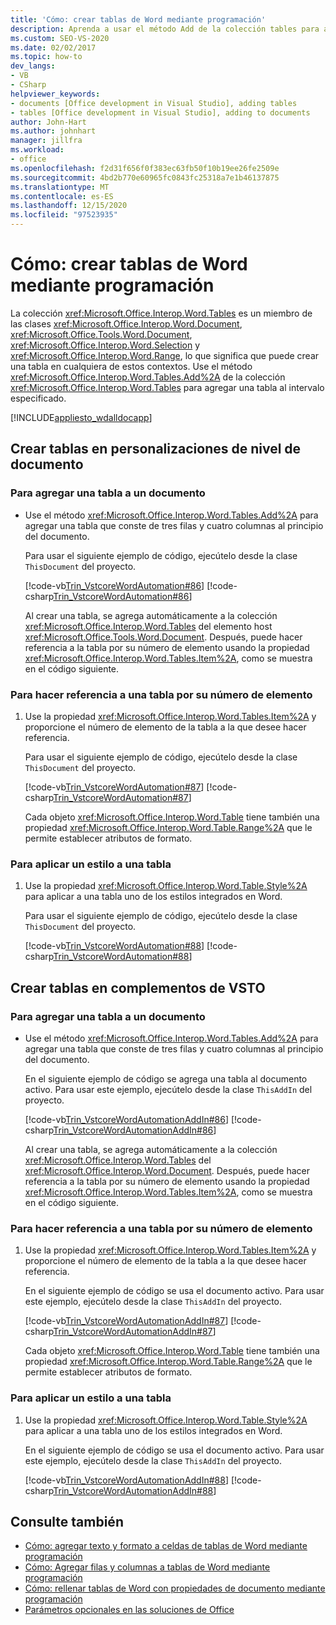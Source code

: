 ```yaml
---
title: 'Cómo: crear tablas de Word mediante programación'
description: Aprenda a usar el método Add de la colección tables para agregar una tabla en el intervalo especificado en un documento de Microsoft Word.
ms.custom: SEO-VS-2020
ms.date: 02/02/2017
ms.topic: how-to
dev_langs:
- VB
- CSharp
helpviewer_keywords:
- documents [Office development in Visual Studio], adding tables
- tables [Office development in Visual Studio], adding to documents
author: John-Hart
ms.author: johnhart
manager: jillfra
ms.workload:
- office
ms.openlocfilehash: f2d31f656f0f383ec63fb50f10b19ee26fe2509e
ms.sourcegitcommit: 4bd2b770e60965fc0843fc25318a7e1b46137875
ms.translationtype: MT
ms.contentlocale: es-ES
ms.lasthandoff: 12/15/2020
ms.locfileid: "97523935"
---
```

# <a name="how-to-programmatically-create-word-tables"></a>Cómo: crear tablas de Word mediante programación
  La colección <xref:Microsoft.Office.Interop.Word.Tables> es un miembro de las clases <xref:Microsoft.Office.Interop.Word.Document>, <xref:Microsoft.Office.Tools.Word.Document>, <xref:Microsoft.Office.Interop.Word.Selection> y <xref:Microsoft.Office.Interop.Word.Range>, lo que significa que puede crear una tabla en cualquiera de estos contextos. Use el método <xref:Microsoft.Office.Interop.Word.Tables.Add%2A> de la colección <xref:Microsoft.Office.Interop.Word.Tables> para agregar una tabla al intervalo especificado.

 [!INCLUDE[appliesto_wdalldocapp](../vsto/includes/appliesto-wdalldocapp-md.md)]

## <a name="create-tables-in-document-level-customizations"></a>Crear tablas en personalizaciones de nivel de documento

### <a name="to-add-a-table-to-a-document"></a>Para agregar una tabla a un documento

- Use el método <xref:Microsoft.Office.Interop.Word.Tables.Add%2A> para agregar una tabla que conste de tres filas y cuatro columnas al principio del documento.

   Para usar el siguiente ejemplo de código, ejecútelo desde la clase `ThisDocument` del proyecto.

   [!code-vb[Trin_VstcoreWordAutomation#86](../vsto/codesnippet/VisualBasic/Trin_VstcoreWordAutomationVB/ThisDocument.vb#86)]
   [!code-csharp[Trin_VstcoreWordAutomation#86](../vsto/codesnippet/CSharp/Trin_VstcoreWordAutomationCS/ThisDocument.cs#86)]

  Al crear una tabla, se agrega automáticamente a la colección <xref:Microsoft.Office.Interop.Word.Tables> del elemento host <xref:Microsoft.Office.Tools.Word.Document>. Después, puede hacer referencia a la tabla por su número de elemento usando la propiedad <xref:Microsoft.Office.Interop.Word.Tables.Item%2A>, como se muestra en el código siguiente.

### <a name="to-refer-to-a-table-by-item-number"></a>Para hacer referencia a una tabla por su número de elemento

1. Use la propiedad <xref:Microsoft.Office.Interop.Word.Tables.Item%2A> y proporcione el número de elemento de la tabla a la que desee hacer referencia.

    Para usar el siguiente ejemplo de código, ejecútelo desde la clase `ThisDocument` del proyecto.

    [!code-vb[Trin_VstcoreWordAutomation#87](../vsto/codesnippet/VisualBasic/Trin_VstcoreWordAutomationVB/ThisDocument.vb#87)]
    [!code-csharp[Trin_VstcoreWordAutomation#87](../vsto/codesnippet/CSharp/Trin_VstcoreWordAutomationCS/ThisDocument.cs#87)]

   Cada objeto <xref:Microsoft.Office.Interop.Word.Table> tiene también una propiedad <xref:Microsoft.Office.Interop.Word.Table.Range%2A> que le permite establecer atributos de formato.

### <a name="to-apply-a-style-to-a-table"></a>Para aplicar un estilo a una tabla

1. Use la propiedad <xref:Microsoft.Office.Interop.Word.Table.Style%2A> para aplicar a una tabla uno de los estilos integrados en Word.

     Para usar el siguiente ejemplo de código, ejecútelo desde la clase `ThisDocument` del proyecto.

     [!code-vb[Trin_VstcoreWordAutomation#88](../vsto/codesnippet/VisualBasic/Trin_VstcoreWordAutomationVB/ThisDocument.vb#88)]
     [!code-csharp[Trin_VstcoreWordAutomation#88](../vsto/codesnippet/CSharp/Trin_VstcoreWordAutomationCS/ThisDocument.cs#88)]

## <a name="create-tables-in-vsto-add-ins"></a>Crear tablas en complementos de VSTO

### <a name="to-add-a-table-to-a-document"></a>Para agregar una tabla a un documento

- Use el método <xref:Microsoft.Office.Interop.Word.Tables.Add%2A> para agregar una tabla que conste de tres filas y cuatro columnas al principio del documento.

   En el siguiente ejemplo de código se agrega una tabla al documento activo. Para usar este ejemplo, ejecútelo desde la clase `ThisAddIn` del proyecto.

   [!code-vb[Trin_VstcoreWordAutomationAddIn#86](../vsto/codesnippet/VisualBasic/Trin_VstcoreWordAutomationAddIn/ThisAddIn.vb#86)]
   [!code-csharp[Trin_VstcoreWordAutomationAddIn#86](../vsto/codesnippet/CSharp/Trin_VstcoreWordAutomationAddIn/ThisAddIn.cs#86)]

  Al crear una tabla, se agrega automáticamente a la colección <xref:Microsoft.Office.Interop.Word.Tables> del <xref:Microsoft.Office.Interop.Word.Document>. Después, puede hacer referencia a la tabla por su número de elemento usando la propiedad <xref:Microsoft.Office.Interop.Word.Tables.Item%2A>, como se muestra en el código siguiente.

### <a name="to-refer-to-a-table-by-item-number"></a>Para hacer referencia a una tabla por su número de elemento

1. Use la propiedad <xref:Microsoft.Office.Interop.Word.Tables.Item%2A> y proporcione el número de elemento de la tabla a la que desee hacer referencia.

    En el siguiente ejemplo de código se usa el documento activo. Para usar este ejemplo, ejecútelo desde la clase `ThisAddIn` del proyecto.

    [!code-vb[Trin_VstcoreWordAutomationAddIn#87](../vsto/codesnippet/VisualBasic/Trin_VstcoreWordAutomationAddIn/ThisAddIn.vb#87)]
    [!code-csharp[Trin_VstcoreWordAutomationAddIn#87](../vsto/codesnippet/CSharp/Trin_VstcoreWordAutomationAddIn/ThisAddIn.cs#87)]

   Cada objeto <xref:Microsoft.Office.Interop.Word.Table> tiene también una propiedad <xref:Microsoft.Office.Interop.Word.Table.Range%2A> que le permite establecer atributos de formato.

### <a name="to-apply-a-style-to-a-table"></a>Para aplicar un estilo a una tabla

1. Use la propiedad <xref:Microsoft.Office.Interop.Word.Table.Style%2A> para aplicar a una tabla uno de los estilos integrados en Word.

     En el siguiente ejemplo de código se usa el documento activo. Para usar este ejemplo, ejecútelo desde la clase `ThisAddIn` del proyecto.

     [!code-vb[Trin_VstcoreWordAutomationAddIn#88](../vsto/codesnippet/VisualBasic/Trin_VstcoreWordAutomationAddIn/ThisAddIn.vb#88)]
     [!code-csharp[Trin_VstcoreWordAutomationAddIn#88](../vsto/codesnippet/CSharp/Trin_VstcoreWordAutomationAddIn/ThisAddIn.cs#88)]

## <a name="see-also"></a>Consulte también
- [Cómo: agregar texto y formato a celdas de tablas de Word mediante programación](../vsto/how-to-programmatically-add-text-and-formatting-to-cells-in-word-tables.md)
- [Cómo: Agregar filas y columnas a tablas de Word mediante programación](../vsto/how-to-programmatically-add-rows-and-columns-to-word-tables.md)
- [Cómo: rellenar tablas de Word con propiedades de documento mediante programación](../vsto/how-to-programmatically-populate-word-tables-with-document-properties.md)
- [Parámetros opcionales en las soluciones de Office](../vsto/optional-parameters-in-office-solutions.md)
